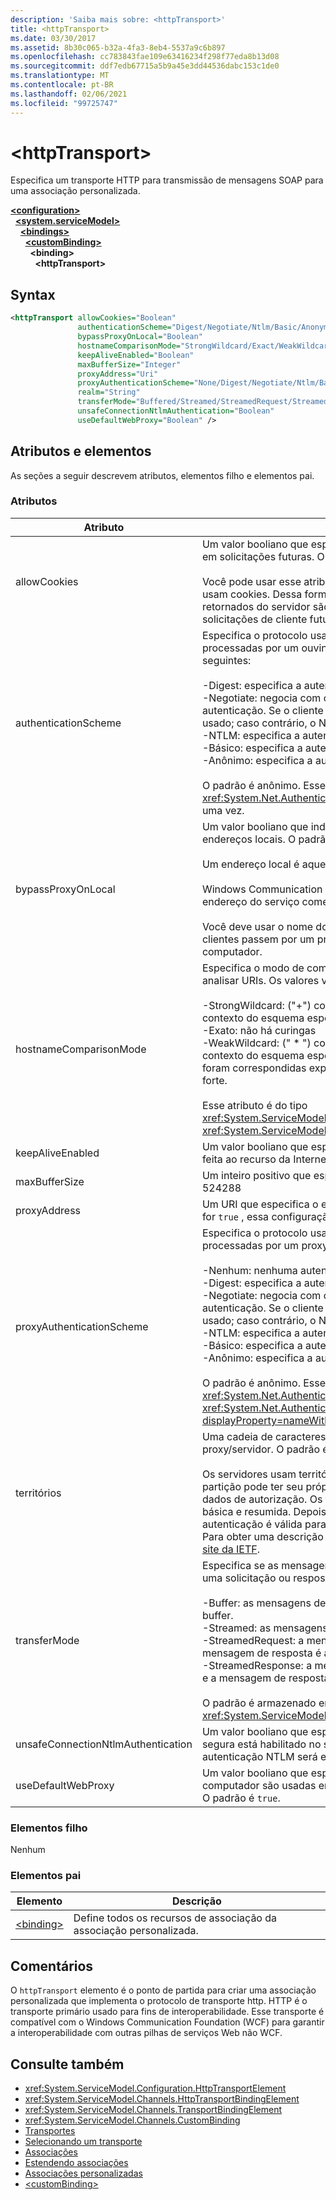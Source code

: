 ```yaml
---
description: 'Saiba mais sobre: <httpTransport>'
title: <httpTransport>
ms.date: 03/30/2017
ms.assetid: 8b30c065-b32a-4fa3-8eb4-5537a9c6b897
ms.openlocfilehash: cc783843fae109e63416234f298f77eda8b13d08
ms.sourcegitcommit: ddf7edb67715a5b9a45e3dd44536dabc153c1de0
ms.translationtype: MT
ms.contentlocale: pt-BR
ms.lasthandoff: 02/06/2021
ms.locfileid: "99725747"
---
```

# \<httpTransport>

Especifica um transporte HTTP para transmissão de mensagens SOAP para uma associação personalizada.  
  
[**\<configuration>**](../configuration-element.md)\
&nbsp;&nbsp;[**\<system.serviceModel>**](system-servicemodel.md)\
&nbsp;&nbsp;&nbsp;&nbsp;[**\<bindings>**](bindings.md)\
&nbsp;&nbsp;&nbsp;&nbsp;&nbsp;&nbsp;[**\<customBinding>**](custombinding.md)\
&nbsp;&nbsp;&nbsp;&nbsp;&nbsp;&nbsp;&nbsp;&nbsp;**\<binding>**\
&nbsp;&nbsp;&nbsp;&nbsp;&nbsp;&nbsp;&nbsp;&nbsp;&nbsp;&nbsp;**\<httpTransport>**  
  
## <a name="syntax"></a>Syntax  
  
```xml  
<httpTransport allowCookies="Boolean"
               authenticationScheme="Digest/Negotiate/Ntlm/Basic/Anonymous"
               bypassProxyOnLocal="Boolean"
               hostnameComparisonMode="StrongWildcard/Exact/WeakWildcard"
               keepAliveEnabled="Boolean"
               maxBufferSize="Integer"
               proxyAddress="Uri"
               proxyAuthenticationScheme="None/Digest/Negotiate/Ntlm/Basic/Anonymous"
               realm="String"
               transferMode="Buffered/Streamed/StreamedRequest/StreamedResponse"
               unsafeConnectionNtlmAuthentication="Boolean"
               useDefaultWebProxy="Boolean" />
```  
  
## <a name="attributes-and-elements"></a>Atributos e elementos  

 As seções a seguir descrevem atributos, elementos filho e elementos pai.  
  
### <a name="attributes"></a>Atributos  
  
|Atributo|Descrição|  
|---------------|-----------------|  
|allowCookies|Um valor booliano que especifica se o cliente aceita cookies e os propaga em solicitações futuras. O padrão é `false`.<br /><br /> Você pode usar esse atributo ao interagir com serviços Web ASMX que usam cookies. Dessa forma, você pode ter certeza de que os cookies retornados do servidor são copiados automaticamente para todas as solicitações de cliente futuras para esse serviço.|  
|authenticationScheme|Especifica o protocolo usado para autenticar solicitações de cliente sendo processadas por um ouvinte HTTP. Os valores válidos incluem os seguintes:<br /><br /> -Digest: especifica a autenticação Resumida.<br />-Negotiate: negocia com o cliente para determinar o esquema de autenticação. Se o cliente e o servidor oferecem suporte ao Kerberos, ele é usado; caso contrário, o NTLM é usado.<br />-NTLM: especifica a autenticação NTLM.<br />-Básico: especifica a autenticação básica.<br />-Anônimo: especifica a autenticação anônima.<br /><br /> O padrão é anônimo. Esse atributo é do tipo <xref:System.Net.AuthenticationSchemes> . Este atributo só pode ser definido uma vez.|  
|bypassProxyOnLocal|Um valor booliano que indica se deve ignorar o servidor proxy para endereços locais. O padrão é `false`.<br /><br /> Um endereço local é aquele que está na LAN local ou na intranet.<br /><br /> Windows Communication Foundation (WCF) sempre ignora o proxy se o endereço do serviço começar com `http://localhost` .<br /><br /> Você deve usar o nome do host em vez de localhost se quiser que os clientes passem por um proxy ao conversar com os serviços no mesmo computador.|  
|hostnameComparisonMode|Especifica o modo de comparação de nome de host HTTP usado para analisar URIs. Os valores válidos são,<br /><br /> -StrongWildcard: ("+") corresponde a todos os nomes de host possíveis no contexto do esquema especificado, da porta e do URI relativo.<br />-Exato: não há curingas<br />-WeakWildcard: (" \* ") corresponde a todos os nomes de host possíveis no contexto do esquema especificado, da porta e da UIR relativa que não foram correspondidas explicitamente ou por meio do mecanismo curinga forte.<br /><br /> Esse atributo é do tipo <xref:System.ServiceModel.HostNameComparisonMode> . O padrão é <xref:System.ServiceModel.HostNameComparisonMode.StrongWildcard>.|  
|keepAliveEnabled|Um valor booliano que especifica se uma conexão persistente deve ser feita ao recurso da Internet.|  
|maxBufferSize|Um inteiro positivo que especifica o tamanho máximo do buffer. O padrão é 524288|  
|proxyAddress|Um URI que especifica o endereço do proxy HTTP. Se `useSystemWebProxy` for `true` , essa configuração deverá ser `null` . O padrão é `null`.|  
|proxyAuthenticationScheme|Especifica o protocolo usado para autenticar solicitações de cliente sendo processadas por um proxy HTTP. Os valores válidos incluem os seguintes:<br /><br /> -Nenhum: nenhuma autenticação é executada.<br />-Digest: especifica a autenticação Resumida.<br />-Negotiate: negocia com o cliente para determinar o esquema de autenticação. Se o cliente e o servidor oferecem suporte ao Kerberos, ele é usado; caso contrário, o NTLM é usado.<br />-NTLM: especifica a autenticação NTLM.<br />-Básico: especifica a autenticação básica.<br />-Anônimo: especifica a autenticação anônima.<br /><br /> O padrão é anônimo. Esse atributo é do tipo <xref:System.Net.AuthenticationSchemes> . Observe que o <xref:System.Net.AuthenticationSchemes.IntegratedWindowsAuthentication?displayProperty=nameWithType> não tem suporte.|  
|territórios|Uma cadeia de caracteres que especifica o realm a ser usado no proxy/servidor. O padrão é uma cadeia de caracteres vazia.<br /><br /> Os servidores usam territórios para particionar recursos protegidos. Cada partição pode ter seu próprio esquema de autenticação e/ou banco de dados de autorização. Os territórios são usados apenas para autenticação básica e resumida. Depois que um cliente é autenticado com êxito, a autenticação é válida para todos os recursos em um determinado realm. Para obter uma descrição detalhada dos territórios, consulte RFC 2617 no [site da IETF](https://www.ietf.org).|  
|transferMode|Especifica se as mensagens são armazenadas em buffer ou transmitidas ou uma solicitação ou resposta. Os valores válidos incluem os seguintes:<br /><br /> -Buffer: as mensagens de solicitação e resposta são armazenadas em buffer.<br />-Streamed: as mensagens de solicitação e resposta são transmitidas.<br />-StreamedRequest: a mensagem de solicitação é transmitida e a mensagem de resposta é armazenada em buffer.<br />-StreamedResponse: a mensagem de solicitação é armazenada em buffer e a mensagem de resposta é transmitida.<br /><br /> O padrão é armazenado em buffer. Esse atributo é do tipo <xref:System.ServiceModel.TransferMode> .|  
|unsafeConnectionNtlmAuthentication|Um valor booliano que especifica se o compartilhamento de conexão não segura está habilitado no servidor. O padrão é `false`. Se estiver habilitado, a autenticação NTLM será executada uma vez em cada conexão TCP.|  
|useDefaultWebProxy|Um valor booliano que especifica se as configurações de proxy de todo o computador são usadas em vez das configurações específicas do usuário. O padrão é `true`.|  
  
### <a name="child-elements"></a>Elementos filho  

 Nenhum  
  
### <a name="parent-elements"></a>Elementos pai  
  
|Elemento|Descrição|  
|-------------|-----------------|  
|[\<binding>](bindings.md)|Define todos os recursos de associação da associação personalizada.|  
  
## <a name="remarks"></a>Comentários  

 O `httpTransport` elemento é o ponto de partida para criar uma associação personalizada que implementa o protocolo de transporte http. HTTP é o transporte primário usado para fins de interoperabilidade. Esse transporte é compatível com o Windows Communication Foundation (WCF) para garantir a interoperabilidade com outras pilhas de serviços Web não WCF.  
  
## <a name="see-also"></a>Consulte também

- <xref:System.ServiceModel.Configuration.HttpTransportElement>
- <xref:System.ServiceModel.Channels.HttpTransportBindingElement>
- <xref:System.ServiceModel.Channels.TransportBindingElement>
- <xref:System.ServiceModel.Channels.CustomBinding>
- [Transportes](../../../wcf/feature-details/transports.md)
- [Selecionando um transporte](../../../wcf/feature-details/choosing-a-transport.md)
- [Associações](../../../wcf/bindings.md)
- [Estendendo associações](../../../wcf/extending/extending-bindings.md)
- [Associações personalizadas](../../../wcf/extending/custom-bindings.md)
- [\<customBinding>](custombinding.md)
